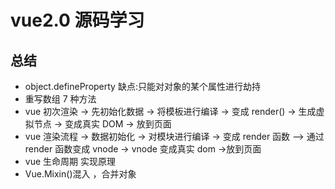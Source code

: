 # vue2.0 源码学习

## 总结

- object.defineProperty 缺点:只能对对象的某个属性进行劫持
- 重写数组 7 种方法
- vue 初次渲染 -> 先初始化数据 -> 将模板进行编译 -> 变成 render() -> 生成虚拟节点 -> 变成真实 DOM -> 放到页面
- vue 渲染流程 -> 数据初始化 -> 对模块进行编译 -> 变成 render 函数 —> 通过 render 函数变成 vnode -> vnode 变成真实 dom ->放到页面
- vue 生命周期 实现原理
- Vue.Mixin()混入 ，合并对象
